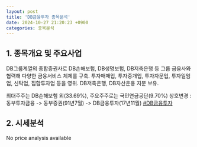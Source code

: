 ```yaml
---
layout: post
title: 'DB금융투자 종목분석'
date: 2024-10-27 21:20:23 +0900
categories: 종목분석
---
```


## 1. 종목개요 및 주요사업

DB그룹계열의 종합증권사로 DB손해보험, DB생명보험, DB저축은행 등 그룹 금융사와 협력해 다양한 금융서비스 체제를 구축. 투자매매업, 투자중개업, 투자자문업, 투자일임업, 신탁업, 집합투자업 등을 영위. DB저축은행, DB자산운용 지분 보유. 

최대주주는 DB손해보험 외(33.69%), 주요주주로는 국민연금공단(9.70%) 상호변경 : 동부투자금융 -> 동부증권(91년7월) -> DB금융투자(17년11월)
[#DB금융투자](#)

## 2. 시세분석

No price analysis available
